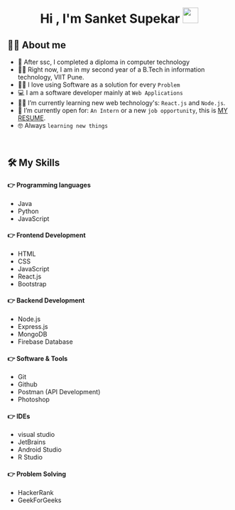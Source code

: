 <h1 align="center">Hi , I'm Sanket Supekar <img src="https://media.giphy.com/media/hvRJCLFzcasrR4ia7z/giphy.gif" width="35"></h1>

## :sassy_man:  About me
- :school: After ssc, I completed a diploma in computer technology
- :student: Right now, I am in my second year of a B.Tech in information technology, VIIT Pune.
- :technologist: I love using Software as a solution for every `Problem`
- :computer: I am a software developer mainly at `Web Applications`
- :student: I’m currently learning new web technology's: `React.js` and `Node.js`.
- :thinking: I’m currently open for: `An Intern` or a new `job opportunity`, this is [MY RESUME](https://drive.google.com/file/d/1EUPwH5Ye9haBDO_muwyMyVD-WT90OwiR/view?usp=sharing).
- :nerd_face: Always `learning new things`

<br>

## 🛠️ My Skills

#### 👉 Programming languages
- Java
- Python
- JavaScript

#### 👉 Frontend Development
- HTML
- CSS
- JavaScript
- React.js
- Bootstrap


#### 👉 Backend Development
- Node.js
- Express.js
- MongoDB
- Firebase Database

#### 👉 Software & Tools
- Git
- Github
- Postman (API Development)
- Photoshop

#### 👉 IDEs
- visual studio
- JetBrains
- Android Studio
- R Studio
 

#### 👉 Problem Solving
- HackerRank
- GeekForGeeks

